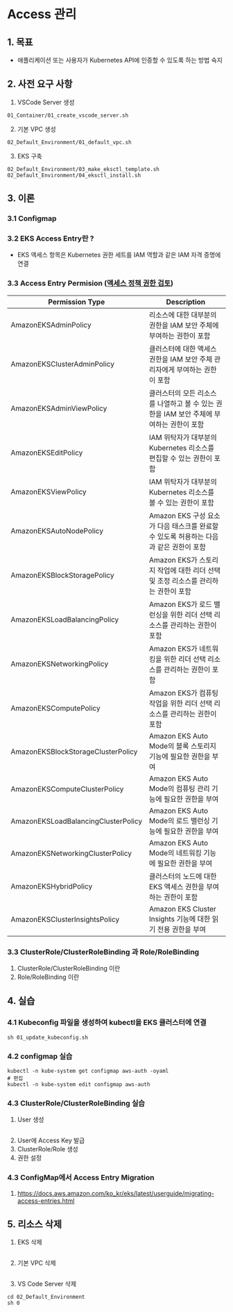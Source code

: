 # Access 관리
## 1. 목표
- 애플리케이션 또는 사용자가 Kubernetes API에 인증할 수 있도록 하는 방법 숙지
## 2. 사전 요구 사항
1. VSCode Server 생성
```shell
01_Container/01_create_vscode_server.sh 
```
2. 기본 VPC 생성
```shell
02_Default_Environment/01_default_vpc.sh
```
3. EKS 구축
```
02_Default_Environment/03_make_eksctl_template.sh
02_Default_Environment/04_eksctl_install.sh
```
## 3. 이론
### 3.1 Configmap

### 3.2 EKS Access Entry란 ?
- EKS 액세스 항목은 Kubernetes 권한 세트를 IAM 역할과 같은 IAM 자격 증명에 연결

### 3.3 Access Entry Permision ([액세스 정책 권한 검토](https://docs.aws.amazon.com/ko_kr/eks/latest/userguide/access-policy-permissions.html))
| Permission Type | Description |
|----------------|-------------|
| AmazonEKSAdminPolicy | 리소스에 대한 대부분의 권한을 IAM 보안 주체에 부여하는 권한이 포함 |
| AmazonEKSClusterAdminPolicy | 클러스터에 대한 액세스 권한을 IAM 보안 주체 관리자에게 부여하는 권한이 포함 |
| AmazonEKSAdminViewPolicy | 클러스터의 모든 리소스를 나열하고 볼 수 있는 권한을 IAM 보안 주체에 부여하는 권한이 포함 |
| AmazonEKSEditPolicy | IAM 위탁자가 대부분의 Kubernetes 리소스를 편집할 수 있는 권한이 포함 |
| AmazonEKSViewPolicy | IAM 위탁자가 대부분의 Kubernetes 리소스를 볼 수 있는 권한이 포함 |
| AmazonEKSAutoNodePolicy | Amazon EKS 구성 요소가 다음 태스크를 완료할 수 있도록 허용하는 다음과 같은 권한이 포함 |
| AmazonEKSBlockStoragePolicy | Amazon EKS가 스토리지 작업에 대한 리더 선택 및 조정 리소스를 관리하는 권한이 포함 |
| AmazonEKSLoadBalancingPolicy | Amazon EKS가 로드 밸런싱을 위한 리더 선택 리소스를 관리하는 권한이 포함 |
| AmazonEKSNetworkingPolicy | Amazon EKS가 네트워킹을 위한 리더 선택 리소스를 관리하는 권한이 포함 |
| AmazonEKSComputePolicy | Amazon EKS가 컴퓨팅 작업을 위한 리더 선택 리소스를 관리하는 권한이 포함 |
| AmazonEKSBlockStorageClusterPolicy | Amazon EKS Auto Mode의 블록 스토리지 기능에 필요한 권한을 부여 |
| AmazonEKSComputeClusterPolicy | Amazon EKS Auto Mode의 컴퓨팅 관리 기능에 필요한 권한을 부여 |
| AmazonEKSLoadBalancingClusterPolicy | Amazon EKS Auto Mode의 로드 밸런싱 기능에 필요한 권한을 부여 |
| AmazonEKSNetworkingClusterPolicy | Amazon EKS Auto Mode의 네트워킹 기능에 필요한 권한을 부여 |
| AmazonEKSHybridPolicy | 클러스터의 노드에 대한 EKS 액세스 권한을 부여하는 권한이 포함 |
| AmazonEKSClusterInsightsPolicy | Amazon EKS Cluster Insights 기능에 대한 읽기 전용 권한을 부여 |

### 3.3 ClusterRole/ClusterRoleBinding 과 Role/RoleBinding
1. ClusterRole/ClusterRoleBinding 이란
2. Role/RoleBinding 이란
## 4. 실습
### 4.1 Kubeconfig 파일을 생성하여 kubectl을 EKS 클러스터에 연결
```
sh 01_update_kubeconfig.sh
```
### 4.2 configmap 실습
```
kubectl -n kube-system get configmap aws-auth -oyaml
# 편집
kubectl -n kube-system edit configmap aws-auth
```
### 4.3 ClusterRole/ClusterRoleBinding 실습
1. User 생성
```
```
2. User에 Access Key 발급
3. ClusterRole/Role 생성
4. 권한 설정
### 4.3 ConfigMap에서 Access Entry Migration
1. https://docs.aws.amazon.com/ko_kr/eks/latest/userguide/migrating-access-entries.html
## 5. 리소스 삭제
1. EKS 삭제
```
```
2. 기본 VPC 삭제
```
```
3. VS Code Server 삭제
```
cd 02_Default_Environment
sh 0
```